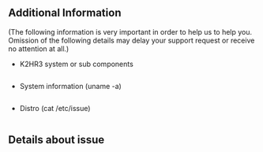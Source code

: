 ## Additional Information
(The following information is very important in order to help us to help you. Omission of the following details may delay your support request or receive no attention at all.)

- K2HR3 system or sub components
 ```
 ```

- System information (uname -a)
 ```
 ```

- Distro (cat /etc/issue)
 ```
 ```

## Details about issue
